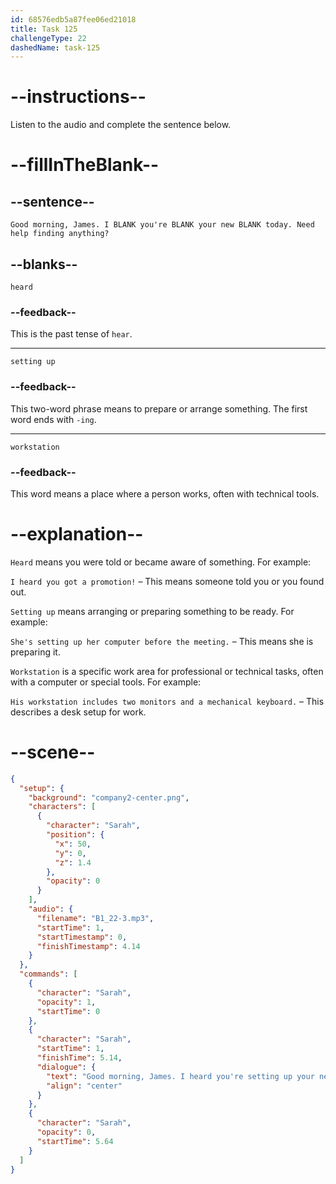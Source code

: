 ```yaml
---
id: 68576edb5a87fee06ed21018
title: Task 125
challengeType: 22
dashedName: task-125
---
```


<!-- (Audio) Sarah: Good morning, James. I heard you're setting up your new workstation today. Need help finding anything? -->

# --instructions--

Listen to the audio and complete the sentence below.

# --fillInTheBlank--

## --sentence--

`Good morning, James. I BLANK you're BLANK your new BLANK today. Need help finding anything?`

## --blanks--

`heard`

### --feedback--

This is the past tense of `hear`.

---

`setting up`

### --feedback--

This two-word phrase means to prepare or arrange something. The first word ends with `-ing`.

---

`workstation`

### --feedback--

This word means a place where a person works, often with technical tools.

# --explanation--

`Heard` means you were told or became aware of something. For example:

`I heard you got a promotion!` – This means someone told you or you found out.

`Setting up` means arranging or preparing something to be ready. For example:

`She's setting up her computer before the meeting.` – This means she is preparing it.

`Workstation` is a specific work area for professional or technical tasks, often with a computer or special tools. For example:

`His workstation includes two monitors and a mechanical keyboard.` – This describes a desk setup for work.

# --scene--

```json
{
  "setup": {
    "background": "company2-center.png",
    "characters": [
      {
        "character": "Sarah",
        "position": {
          "x": 50,
          "y": 0,
          "z": 1.4
        },
        "opacity": 0
      }
    ],
    "audio": {
      "filename": "B1_22-3.mp3",
      "startTime": 1,
      "startTimestamp": 0,
      "finishTimestamp": 4.14
    }
  },
  "commands": [
    {
      "character": "Sarah",
      "opacity": 1,
      "startTime": 0
    },
    {
      "character": "Sarah",
      "startTime": 1,
      "finishTime": 5.14,
      "dialogue": {
        "text": "Good morning, James. I heard you're setting up your new workstation today. Need help finding anything?",
        "align": "center"
      }
    },
    {
      "character": "Sarah",
      "opacity": 0,
      "startTime": 5.64
    }
  ]
}
```
